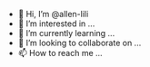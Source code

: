 - 👋 Hi, I’m @allen-lili
- 👀 I’m interested in ...
- 🌱 I’m currently learning ...
- 💞️ I’m looking to collaborate on ...
- 📫 How to reach me ...

<!---
allen-lili/allen-lili is a ✨ special ✨ repository because its `README.md` (this file) appears on your GitHub profile.
You can click the Preview link to take a look at your changes.
--->
